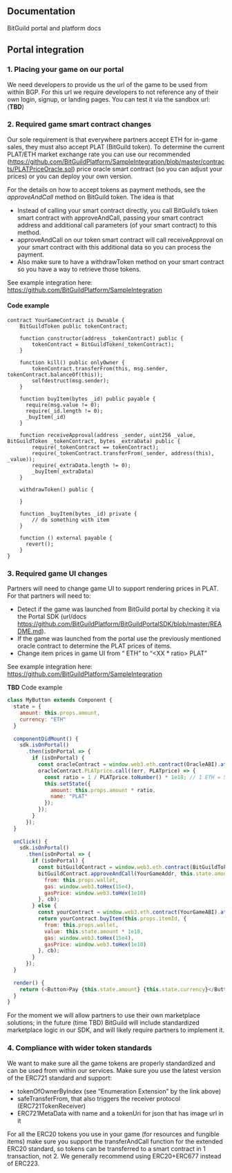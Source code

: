 ## Documentation
BitGuild portal and platform docs

## Portal integration

### 1. Placing your game on our portal

We need developers to provide us the url of the game to be used from within BGP. For this url we require developers to not reference any of their own login, signup, or landing pages. You can test it via the sandbox url: (**TBD**)

### 2. Required game smart contract changes

Our sole requirement is that everywhere partners accept ETH for in-game sales, they must also accept PLAT (BitGuild token). To determine the current PLAT/ETH market exchange rate you can use our recommended (https://github.com/BitGuildPlatform/SampleIntegration/blob/master/contracts/PLATPriceOracle.sol) price oracle smart contract (so you can adjust your prices) or you can deploy your own version.

For the details on how to accept tokens as payment methods, see the *approveAndCall* method on BitGuild token. The idea is that
* Instead of calling your smart contract directly, you call BitGuild’s token smart contract with approveAndCall, passing your smart contract address and additional call parameters (of your smart contract) to this method.
* approveAndCall on our token smart contract will call receiveApproval on your smart contract with this additional data so you can process the payment.
* Also make sure to have a withdrawToken method on your smart contract so you have a way to retrieve those tokens. 

See example integration here: https://github.com/BitGuildPlatform/SampleIntegration


#### Code example

```
contract YourGameContract is Ownable {
    BitGuildToken public tokenContract;

    function constructor(address _tokenContract) public {
        tokenContract = BitGuildToken(_tokenContract);
    }

    function kill() public onlyOwner {
        tokenContract.transferFrom(this, msg.sender, tokenContract.balanceOf(this));
        selfdestruct(msg.sender);
    }

    function buyItem(bytes _id) public payable {
      require(msg.value != 0);
      require(_id.length != 0);
      _buyItem(_id)
    }

    function receiveApproval(address _sender, uint256 _value, BitGuildToken _tokenContract, bytes _extraData) public {
        require(_tokenContract == tokenContract);
        require(_tokenContract.transferFrom(_sender, address(this), _value));
        require(_extraData.length != 0);
        _buyItem(_extraData)
    }

    withdrawToken() public {

    }

    function _buyItem(bytes _id) private {
        // do something with item
    }

    function () external payable {
      revert();
    }
}
```

### 3. Required game UI changes

Partners will need to change game UI to support rendering prices in PLAT. For that partners will need to: 
* Detect if the game was launched from BitGuild portal by checking it via the Portal SDK (url/docs https://github.com/BitGuildPlatform/BitGuildPortalSDK/blob/master/README.md). 
* If the game was launched from the portal use the previously mentioned oracle contract to determine the PLAT prices of items. 
* Change item prices in game UI from “<XX> ETH” to “<XX * ratio> PLAT”
  
See example integration here: https://github.com/BitGuildPlatform/SampleIntegration

**TBD** Code example
```js
class MyButton extends Component {
  state = {
    amount: this.props.amount,
    currency: "ETH"
  }
    
  componentDidMount() {
    sdk.isOnPortal()
      .then(isOnPortal => {
        if (isOnPortal) {
          const oracleContract = window.web3.eth.contract(OracleABI).at(OracleAddr);
          oracleContract.PLATprice.call((err, PLATprice) => {
            const ratio = 1 / PLATprice.toNumber() * 1e18; // 1 ETH = 50.000
            this.setState({
              amount: this.props.amount * ratio,
              name: "PLAT"
            });
          });
        }
      });
  }
  
  onClick() {
    sdk.isOnPortal()
      .then(isOnPortal => {
        if (isOnPortal) {
          const bitGuildContract = window.web3.eth.contract(BitGuildTokenABI).at(BitGuildTokenAddr);
          bitGuildContract.approveAndCall(YourGameAddr, this.state.amount * 1e18, this.props.itemId, {
            from: this.props.wallet,
            gas: window.web3.toHex(15e4),
            gasPrice: window.web3.toHex(1e10)
          }, cb);
        } else {
          const yourContract = window.web3.eth.contract(YourGameABI).at(YourGameAddr);
          return yourContract.buyItem(this.props.itemId, {
            from: this.props.wallet,
            value: this.state.amount * 1e18,
            gas: window.web3.toHex(15e4),
            gasPrice: window.web3.toHex(1e10)
          }, cb);
        }
      });
  }
  
  render() {
    return (<Button>Pay {this.state.amount} {this.state.currency}</Button>);
  }
}
```

For the moment we will allow partners to use their own marketplace solutions; in the future (time TBD) BitGuild will include standardized marketplace logic in our SDK, and will likely require partners to implement it.
  
### 4. Compliance with wider token standards

We want to make sure all the game tokens are properly standardized and can be used from within our services. Make sure you use the latest version of the ERC721 standard and support:
* tokenOfOwnerByIndex (see “Enumeration Extension” by the link above)
* safeTransferFrom, that also triggers the receiver protocol (ERC721TokenReceiver)
* ERC721MetaData with name and a tokenUri for json that has image url in it

For all the ERC20 tokens you use in your game (for resources and fungible items) make sure you support the transferAndCall function for the extended ERC20 standard, so tokens can be transferred to a smart contract in 1 transaction, not 2. We generally recommend using ERC20+ERC677 instead of ERC223.
